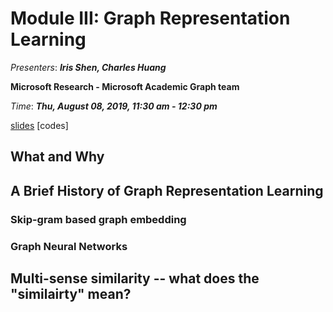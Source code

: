 # Module III: Graph Representation Learning

_Presenters_: _**Iris Shen, Charles Huang**_

**Microsoft Research - Microsoft Academic Graph team**

_Time_: _**Thu, August 08, 2019, 11:30 am - 12:30 pm**_

[slides](./Module_III_GraphKnowledgeGraph_KDD2019_HandsOn.pdf) [codes]

## What and Why

## A Brief History of Graph Representation Learning

### Skip-gram based graph embedding

### Graph Neural Networks

## Multi-sense similarity -- what does the "similairty" mean? 
